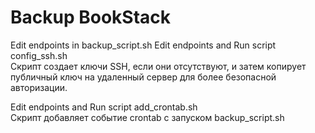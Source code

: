 # Backup BookStack    
Edit endpoints in backup_script.sh
Edit endpoints and Run script config_ssh.sh  
Скрипт создает ключи SSH, если они отсутствуют, и затем копирует публичный ключ на удаленный сервер для более безопасной авторизации.


Edit endpoints and Run script add_crontab.sh  
Скрипт добавляет событие crontab с запуском backup_script.sh


